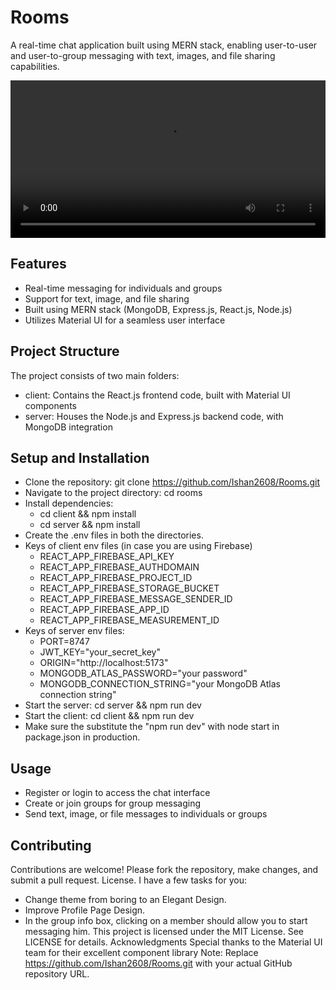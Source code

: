 # Rooms
A real-time chat application built using MERN stack, enabling user-to-user and user-to-group messaging with text, images, and file sharing capabilities.

<video src="./Rooms.mp4" width="100%" height="auto" controls></video>

## Features
- Real-time messaging for individuals and groups
- Support for text, image, and file sharing
- Built using MERN stack (MongoDB, Express.js, React.js, Node.js)
- Utilizes Material UI for a seamless user interface
## Project Structure
The project consists of two main folders:
- client: Contains the React.js frontend code, built with Material UI components
- server: Houses the Node.js and Express.js backend code, with MongoDB integration
## Setup and Installation
- Clone the repository: git clone https://github.com/Ishan2608/Rooms.git
- Navigate to the project directory: cd rooms
- Install dependencies:
  - cd client && npm install
  - cd server && npm install
- Create the .env files in both the directories.
- Keys of client env files (in case you are using Firebase)
  - REACT_APP_FIREBASE_API_KEY
  - REACT_APP_FIREBASE_AUTHDOMAIN
  - REACT_APP_FIREBASE_PROJECT_ID
  - REACT_APP_FIREBASE_STORAGE_BUCKET
  - REACT_APP_FIREBASE_MESSAGE_SENDER_ID
  - REACT_APP_FIREBASE_APP_ID
  - REACT_APP_FIREBASE_MEASUREMENT_ID
- Keys of server env files:
  - PORT=8747
  - JWT_KEY="your_secret_key"
  - ORIGIN="http://localhost:5173"
  - MONGODB_ATLAS_PASSWORD="your password"
  - MONGODB_CONNECTION_STRING="your MongoDB Atlas connection string"
- Start the server: cd server && npm run dev
- Start the client: cd client && npm run dev
- Make sure the substitute the "npm run dev" with node start in package.json in production.
## Usage
- Register or login to access the chat interface
- Create or join groups for group messaging
- Send text, image, or file messages to individuals or groups
## Contributing
Contributions are welcome! Please fork the repository, make changes, and submit a pull request.
License.
I have a few tasks for you:
- Change theme from boring to an Elegant Design.
- Improve Profile Page Design.
- In the group info box, clicking on a member should allow you to start messaging him.
This project is licensed under the MIT License. See LICENSE for details.
Acknowledgments
Special thanks to the Material UI team for their excellent component library
Note: Replace https://github.com/Ishan2608/Rooms.git with your actual GitHub repository URL.
